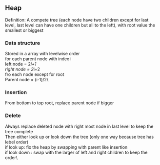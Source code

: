 ## Heap
Definition: A compete tree (each node have two children except for last level, last level can have one children but all to the left), with root value the smallest or biggest
### Data structure
Stored in a array with levelwise order\
for each parent node with index i\
left node = 2*i+1\
right node = 2*i+2\
fro each node except for root\
Parent node = (i-1)/2\
### Insertion
From bottom to top root, replace parent node if bigger
### Delete
Always replace deleted node with right most node in last level to keep the tree complete\
Then either look up or look down the tree (only one way because tree has lebel order)\
if look up: fix the heap by swapping with parent like insertion\
if look down : swap with the larger of left and right children to keep the order\
